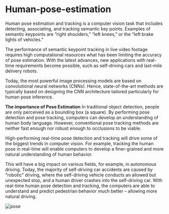 # Human-pose-estimation

Human pose estimation and tracking is a computer vision task that includes detecting, associating, and tracking semantic key points. Examples of semantic keypoints are “right shoulders,” “left knees,” or the “left brake lights of vehicles.”

The performance of semantic keypoint tracking in live video footage requires high computational resources what has been limiting the accuracy of pose estimation. With the latest advances, new applications with real-time requirements become possible, such as self-driving cars and last-mile delivery robots.

Today, the most powerful image processing models are based on convolutional neural networks (CNNs). Hence, state-of-the-art methods are typically based on designing the CNN architecture tailored particularly for human pose inference.



**The importance of Pose Estimation**
In traditional object detection, people are only perceived as a bounding box (a square). By performing pose detection and pose tracking, computers can develop an understanding of human body language. However, conventional pose tracking methods are neither fast enough nor robust enough to occlusions to be viable.

High-performing real-time pose detection and tracking will drive some of the biggest trends in computer vision. For example, tracking the human pose in real-time will enable computers to develop a finer-grained and more natural understanding of human behavior.

This will have a big impact on various fields, for example, in autonomous driving. Today, the majority of self-driving car accidents are caused by “robotic” driving, where the self-driving vehicle conducts an allowed but unexpected stop, and a human driver crashes into the self-driving car. With real-time human pose detection and tracking, the computers are able to understand and predict pedestrian behavior much better – allowing more natural driving.


![pose](https://user-images.githubusercontent.com/59999074/140950141-d25e2c9b-0e4b-4310-a642-6878fff99ff8.PNG)
